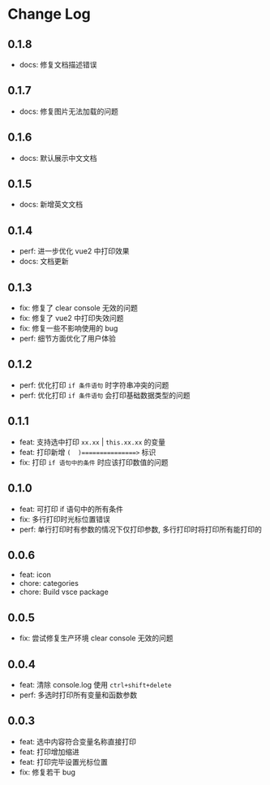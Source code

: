 # Change Log

## 0.1.8

- docs: 修复文档描述错误

## 0.1.7

- docs: 修复图片无法加载的问题

## 0.1.6

- docs: 默认展示中文文档

## 0.1.5

- docs: 新增英文文档

## 0.1.4

- perf: 进一步优化 vue2 中打印效果
- docs: 文档更新

## 0.1.3

- fix: 修复了 clear console 无效的问题
- fix: 修复了 vue2 中打印失效问题
- fix: 修复一些不影响使用的 bug
- perf: 细节方面优化了用户体验

## 0.1.2

- perf: 优化打印 `if 条件语句` 时字符串冲突的问题
- perf: 优化打印 `if 条件语句` 会打印基础数据类型的问题

## 0.1.1

- feat: 支持选中打印 `xx.xx` | `this.xx.xx` 的变量
- feat: 打印新增 `(  )===============>` 标识
- fix: 打印 `if 语句中的条件` 时应该打印数值的问题

## 0.1.0

- feat: 可打印 if 语句中的所有条件
- fix: 多行打印时光标位置错误
- perf: 单行打印时有参数的情况下仅打印参数, 多行打印时将打印所有能打印的

## 0.0.6

- feat: icon
- chore: categories
- chore: Build vsce package

## 0.0.5

- fix: 尝试修复生产环境 clear console 无效的问题

## 0.0.4

- feat: 清除 console.log 使用 `ctrl+shift+delete`
- perf: 多选时打印所有变量和函数参数

## 0.0.3

- feat: 选中内容符合变量名称直接打印
- feat: 打印增加缩进
- feat: 打印完毕设置光标位置
- fix: 修复若干 bug
